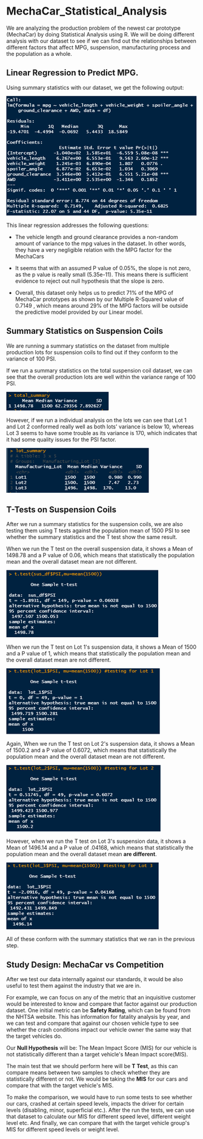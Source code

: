 # MechaCar_Statistical_Analysis

We are analyzing the production problem of the newest car prototype (MechaCar) by doing Statistical Analysis using R. We will be doing different analysis with our dataset to see if we can find out the relationships between different factors that affect MPG, suspension, manufacturing process and the population as a whole.

## Linear Regression to Predict MPG.

Using summary statistics with our dataset, we get the following output:

<img src='./resources/lm_summary.png'></img>

This linear regression addresses the following questions:

- The vehicle length and ground clearance provides a non-random amount of variance to the mpg values in the dataset. In other words, they have a very negligible relation with the MPG factor for the MechaCars
    
- It seems that with an assumed P value of 0.05%, the slope is not zero, as the p value is really small (5.35e-11). This means there is sufficient evidence to reject out null hypothesis that the slope is zero.  
  
- Overall, this dataset only helps us to predict 71% of the MPG of MechaCar prototypes as shown by our Multiple R-Squared value of 0.7149 , which means around 29% of the MPG factors will be outside the predictive model provided by our Linear model.


## Summary Statistics on Suspension Coils

We are running a summary statistics on the dataset from multiple production lots for suspension coils to find out if they conform to the variance of 100 PSI.

If we run a summary statistics on the total suspension coil dataset, we can see that the overall production lots are well within the variance range of 100 PSI.

<img src='./resources/total_summary.png'></img>


However, if we run a individual analysis on the lots we can see that Lot 1 and Lot 2 conformed really well as both lots' variance is below 10, whereas Lot 3 seems to have some trouble as its variance is 170, which indicates that it had some quality issues for the PSI factor.  

<img src='./resources/lot_summary.png'></img>


## T-Tests on Suspension Coils

After we run a summary statistics for the suspension coils, we are also testing them using T tests against the population mean of 1500 PSI to see whether the summary statistics and the T test show the same result.

When we run the T test on the overall suspension data, it shows a Mean of 1498.78 and a P value of 0.06, which means that statistically the population mean and the overall dataset mean are not different. 

<img src='./resources/T_all.png'></img>

When we run the T test on Lot 1's suspension data, it shows a Mean of 1500 and a P value of 1, which means that statistically the population mean and the overall dataset mean are not different.

<img src='./resources/T_Lot1.png'></img>

Again, When we run the T test on Lot 2's suspension data, it shows a Mean of 1500.2 and a P value of 0.6072, which means that statistically the population mean and the overall dataset mean are not different.

<img src='./resources/T_Lot2.png'></img>

However, when we run the T test on Lot 3's suspension data, it shows a Mean of 1496.14 and a P value of .04168, which means that statistically the population mean and the overall dataset mean <B>are different</B>.

<img src='./resources/T_Lot3.png'></img>

All of these conform with the summary statistics that we ran in the previous step.


## Study Design: MechaCar vs Competition


After we test our data internally against our standards, it would be also useful to test them against the industry that we are in.

<p>For example, we can focus on any of the metric that an inquisitive customer would be interested to know and compare that factor against our production dataset. One initial metric can be <B> Safety Rating</B>, which can be found from the <a src="https://www.nhtsa.gov/content/nhtsa-ftp/251">NHTSA website</a>. This has information for fatality analysis by year, and we can test and compare that against our chosen vehicle type to see whether the crash conditions impact our vehicle owner the same way that the target vehicles do.</P>

<P>Our <B>Null Hypothesis</B> will be: The Mean Impact Score (MIS) for our vehicle is not statistically different than a target vehicle's Mean Impact score(MIS).</P>

<p>The main test that we should perform here will be <B>T Test</B>, as this can compare means between two samples to check whether they are statistically different or not. We would be taking the <B>MIS</B> for our cars and compare that with the target vehicle's MIS.</P>

<p>To make the comparison, we would have to  run some tests to see whether our cars, crashed at certain speed levels, impacts the driver for certain levels (disabling, minor, superficial etc.). After the run the tests, we can use that dataset to calculate our MIS for different speed level, different weight level etc. And finally, we can compare that with the target vehicle group's MIS for different speed levels or weight level.</P> 